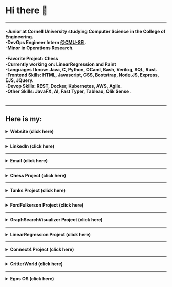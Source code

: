 # Hi there 👋
___
<h4>-Junior at Cornell University studying Computer Science in the College of Engineering.<br>
-DevOps Engineer Intern <a href="https://github.com/cmu-sei">@CMU-SEI</a>.<br/>
-Minor in Operations Research.<br/>
   <br>
-Favorite Project: Chess<br/>
-Currently working on: LinearRegression and Paint<br/>
-Languages I know: Java, C, Python, OCaml, Bash, Verilog, SQL, Rust.<br/>
-Frontend Skills: HTML, Javascript, CSS, Bootstrap, Node.JS, Express, EJS, JQuery.<br/>
-Devop Skills: REST, Docker, Kubernetes, AWS, Agile.<br/>
-Other Skills: JavaFX, AI, Fast Typer, Tableau, Qlik Sense.<br/>
<br/></h4>

___
<h2><b>Here is my: <b></h2>


 
<details><summary>Website (click here)</summary><p> <h1>http://mitchellegray.com <br> <h1>http://easypc.mitchellegray.com</p></details>
 
 ___
 
<details><summary>LinkedIn (click here)</summary><p> <h1>https://www.linkedin.com/in/mitchellegray/ </p></details>


___

<details><summary>Email (click here)</summary><p> <h1>meg346@cornell.edu</p> </details>

___

<details><summary>Chess Project (click here)</summary><h1>https://github.com/MitchellGray100/Chess</br><img src="https://raw.githubusercontent.com/MitchellGray100/Chess/main/readMeImages/ChessGIFSmall.gif" width="700" alt="Chess Project Image"> </img><img src="https://github.com/MitchellGray100/Chess/blob/main/readMeImages/ScalingGIF.gif" width="700" alt="Chess Project Image"> </img></details>

 ___
 
<details><summary>Tanks Project (click here)</summary><h1>https://github.com/MitchellGray100/Tanks</br><img src="https://github.com/MitchellGray100/Tanks/blob/main/readMeImages/ShieldGIF.gif" width="700" alt="Tanks Project Image"> </img>
<img src="https://github.com/MitchellGray100/Tanks/blob/main/readMeImages/WheelGIF.gif" width="700" alt="Tanks Project Image"> </img>
<img src="https://github.com/MitchellGray100/Tanks/blob/main/readMeImages/AIGIF.gif" width="700" alt="Tanks Project Image"> </img></details>

___
 
<details><summary>FordFulkerson Project (click here)</summary><h1>https://github.com/MitchellGray100/FordFulkerson</br><img src="https://raw.githubusercontent.com/MitchellGray100/FordFulkerson/main/readMeImages/ShowButtonsGIF.gif" width="700" alt="FordFulkerson Project Image"> </img>
<img src="https://raw.githubusercontent.com/MitchellGray100/FordFulkerson/main/readMeImages/AddNodesGIF.gif" width="700" alt="FordFulkerson Project Image"> </img>
<img src="https://raw.githubusercontent.com/MitchellGray100/FordFulkerson/main/readMeImages/DeleteNodesGIF.gif" width="700" alt="FordFulkerson Project Image"> </img>
<img src="https://raw.githubusercontent.com/MitchellGray100/FordFulkerson/main/readMeImages/AddEdgesGIF.gif" width="700" alt="FordFulkerson Project Image"> </img>
<img src="https://raw.githubusercontent.com/MitchellGray100/FordFulkerson/main/readMeImages/RemoveEdgesGIF.gif" width="700" alt="FordFulkerson Project Image"> </img>
<img src="https://raw.githubusercontent.com/MitchellGray100/FordFulkerson/main/readMeImages/ChangeCapacities.GIF.gif" width="700" alt="FordFulkerson Project Image"> </img>
<img src="https://raw.githubusercontent.com/MitchellGray100/FordFulkerson/main/readMeImages/ViewNodeInfoGIF.gif" width="700" alt="FordFulkerson Project Image"> </img>
<img src="https://raw.githubusercontent.com/MitchellGray100/FordFulkerson/main/readMeImages/MaxFlowGIF.gif" width="700" alt="FordFulkerson Project Image"> </img>
<img src="https://raw.githubusercontent.com/MitchellGray100/FordFulkerson/main/readMeImages/ScrollBarGIF.gif" width="700" alt="FordFulkerson Project Image"> </img></details>

___

<details><summary>GraphSearchVisualizer Project (click here)</summary><h1>https://github.com/MitchellGray100/GraphSearchVisualizer</br><img src="https://raw.githubusercontent.com/MitchellGray100/GraphSearchVisualizer/main/ReadMeImages/GIF%204.gif" width="700" alt="Graph Search Visualizer GIF"> </img>
<img src="https://raw.githubusercontent.com/MitchellGray100/GraphSearchVisualizer/main/ReadMeImages/GIF%205.gif" width="700" alt="Graph Search Visualizer GIF"> </img>
<img src="https://raw.githubusercontent.com/MitchellGray100/GraphSearchVisualizer/main/ReadMeImages/GIF%206.gif" width="700" alt="Graph Search Visualizer GIF"> </img>
<img src="https://raw.githubusercontent.com/MitchellGray100/GraphSearchVisualizer/main/ReadMeImages/GIF%201.gif" width="700" alt="Graph Search Visualizer GIF"> </img>
<img src="https://raw.githubusercontent.com/MitchellGray100/GraphSearchVisualizer/main/ReadMeImages/GIF%202.gif" width="700" alt="Graph Search Visualizer GIF"> </img>
<img src="https://raw.githubusercontent.com/MitchellGray100/GraphSearchVisualizer/main/ReadMeImages/GIF%203.gif" width="700" alt="Graph Search Visualizer GIF"> </img></details>

___

<details><summary>LinearRegression Project (click here)</summary><h1>https://github.com/MitchellGray100/LinearRegression</br><img src="https://raw.githubusercontent.com/MitchellGray100/LinearRegression/main/src/application/gif3.gif" width="700" alt="Linear Regression GIF"> </img>
<img src="https://raw.githubusercontent.com/MitchellGray100/LinearRegression/main/src/application/gif4.gif" width="700" alt="Linear Regression GIF"> </img>
<img src="https://raw.githubusercontent.com/MitchellGray100/LinearRegression/main/src/application/gif1.gif" width="700" alt="Linear Regression GIF"> </img>
<img src="https://raw.githubusercontent.com/MitchellGray100/LinearRegression/main/src/application/gif2.gif" width="700" alt="Linear Regression GIF"> </img>
</details>

___

<details><summary>Connect4 Project (click here)</summary><h1>https://github.com/MitchellGray100/Connect4</br><img src="https://github.com/MitchellGray100/Connect4/blob/main/Images/Connect4%20Gif.gif" width="700" alt="Connect4 Project Image"> </img>
<img src="https://github.com/MitchellGray100/Connect4/blob/main/Images/SmallerGIF.gif" width="700" alt="Connect4 Project Image"> </img></details>

___

<details><summary>CritterWorld (click here)</summary><h1>https://github.com/MitchellGray100/Critter-World-README</br><img src="https://raw.githubusercontent.com/MitchellGray100/Critter-World-README/main/Screenshots/image1.png" width="700" alt="CritterWorld Image"> </img>
<img src="https://raw.githubusercontent.com/MitchellGray100/Critter-World-README/main/Screenshots/image5.png" width="700" alt="CritterWorld Image"> </img></details>

___

<details><summary>Egos OS (click here)</summary><h1>https://github.com/MitchellGray100/Egos</br><img src="https://raw.githubusercontent.com/MitchellGray100/egos/main/readMeImages/Login.PNG" width="700" alt="Egos Image"> </img>
<img src="https://raw.githubusercontent.com/MitchellGray100/egos/main/readMeImages/Bootup.gif" width="700" alt="Egos Gif"> </img></details>
